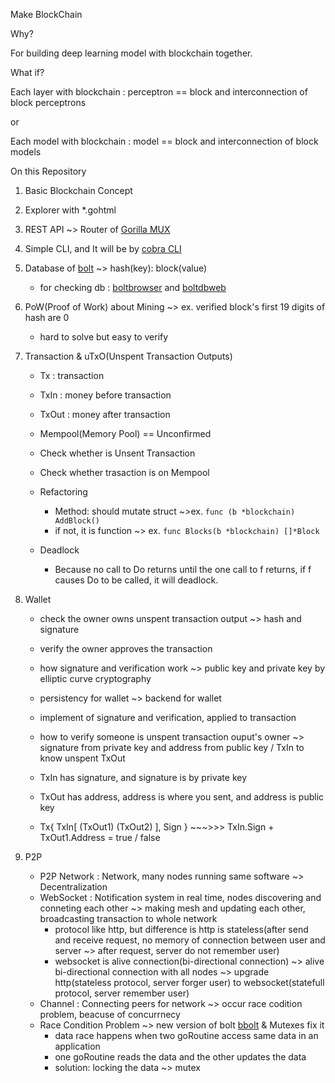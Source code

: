 Make BlockChain

Why?

For building deep learning model with blockchain together.

What if?

Each layer with blockchain : perceptron == block and interconnection of block perceptrons

or

Each model with blockchain : model == block and interconnection of block models

On this Repository
1. Basic Blockchain Concept
2. Explorer with *.gohtml
3. REST API ~> Router of [Gorilla MUX](https://github.com/gorilla/mux)
4. Simple CLI, and It will be by [cobra CLI](https://github.com/spf13/cobra)
5. Database of [bolt](https://github.com/boltdb/bolt) ~> hash(key): block(value)

    - for checking db : [boltbrowser](https://github.com/br0xen/boltbrowser) and [boltdbweb](https://github.com/evnix/boltdbweb)
6. PoW(Proof of Work) about Mining ~> ex. verified block's first 19 digits of hash are 0

    - hard to solve but easy to verify
7. Transaction & uTxO(Unspent Transaction Outputs)

    - Tx : transaction
    - TxIn : money before transaction
    - TxOut : money after transaction

    - Mempool(Memory Pool) == Unconfirmed
    - Check whether is Unsent Transaction
    - Check whether trasaction is on Mempool

    - Refactoring
        - Method: should mutate struct ~>ex. `func (b *blockchain) AddBlock()`
        - if not, it is function ~> ex. `func Blocks(b *blockchain) []*Block`
    
    - Deadlock
        - Because no call to Do returns until the one call to f returns, if f causes Do to be called, it will deadlock.
8. Wallet

    - check the owner owns unspent transaction output ~> hash and signature
    - verify the owner approves the transaction

    - how signature and verification work ~> public key and private key by elliptic curve cryptography
    - persistency for wallet ~> backend for wallet
    - implement of signature and verification, applied to transaction

    - how to verify someone is unspent transaction ouput's owner ~> signature from private key and address from public key / TxIn to know unspent TxOut
    - TxIn has signature, and signature is by private key
    - TxOut has address, address is where you sent, and address is public key
    - Tx{ TxIn[ (TxOut1) (TxOut2) ], Sign } ~~~>>> TxIn.Sign + TxOut1.Address = true / false
9. P2P

    - P2P Network : Network, many nodes running same software ~> Decentralization
    - WebSocket : Notification system in real time, nodes discovering and conneting each other ~> making mesh and updating each other, broadcasting transaction to whole network
        - protocol like http, but difference is http is stateless(after send and receive request, no memory of connection between user and server ~> after request, server do not remember user)
        - websocket is alive connection(bi-directional connection) ~> alive bi-directional connection with all nodes ~> upgrade http(stateless protocol, server forger user) to websocket(statefull protocol, server remember user)
    - Channel : Connecting peers for network ~> occur race codition problem, beacuse of concurrnecy
    - Race Condition Problem ~>  new version of bolt [bbolt](https://github.com/etcd-io/bbolt) & Mutexes fix it
        - data race happens when two goRoutine access same data in an application
        - one goRoutine reads the data and the other updates the data
        - solution: locking the data ~> mutex